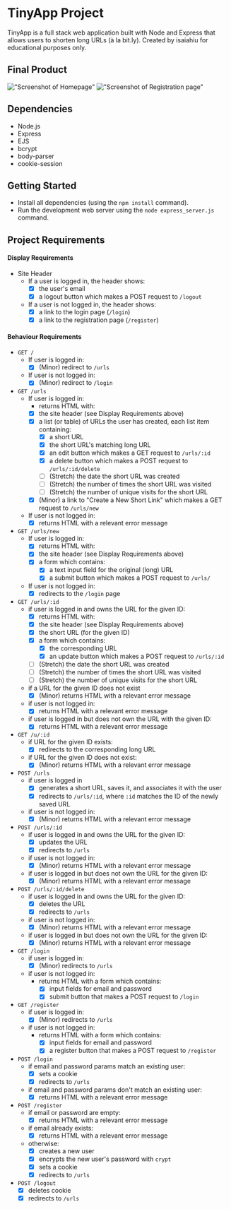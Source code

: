 # TinyApp Project

TinyApp is a full stack web application built with Node and Express that allows users to shorten long URLs (à la bit.ly).
Created by isaiahiu for educational purposes only.

## Final Product

!["Screenshot of Homepage"](https://github.com/isaiahiu/tinyapp/blob/master/docs/urls-page.png?raw=true)
!["Screenshot of Registration page"](https://github.com/isaiahiu/tinyapp/blob/master/docs/register-page.png?raw=true)

## Dependencies

- Node.js
- Express
- EJS
- bcrypt
- body-parser
- cookie-session

## Getting Started

- Install all dependencies (using the `npm install` command).
- Run the development web server using the `node express_server.js` command.

## Project Requirements

#### Display Requirements

- Site Header
  - If a user is logged in, the header shows:
    - [x] the user's email
    - [x] a logout button which makes a POST request to `/logout`
  - If a user is not logged in, the header shows:
    - [x] a link to the login page (`/login`)
    - [x] a link to the registration page (`/register`)

#### Behaviour Requirements

- `GET /`
  - If user is logged in:
    - [x] (Minor) redirect to `/urls`
  - If user is not logged in:
    - [x] (Minor) redirect to `/login`
- `GET /urls`
  - If user is logged in:
    - returns HTML with:
    - [x] the site header (see Display Requirements above)
    - [x] a list (or table) of URLs the user has created, each list item containing:
      - [x] a short URL
      - [x] the short URL's matching long URL
      - [x] an edit button which makes a GET request to `/urls/:id`
      - [x] a delete button which makes a POST request to `/urls/:id/delete`
      - [ ] (Stretch) the date the short URL was created
      - [ ] (Stretch) the number of times the short URL was visited
      - [ ] (Stretch) the number of unique visits for the short URL
    - [x] (Minor) a link to "Create a New Short Link" which makes a GET request to `/urls/new`
  - If user is not logged in:
    - [x] returns HTML with a relevant error message
- `GET /urls/new`
  - If user is logged in:
    - [x] returns HTML with:
    - [x] the site header (see Display Requirements above)
    - [x] a form which contains:
      - [x] a text input field for the original (long) URL
      - [x] a submit button which makes a POST request to `/urls/`
  - If user is not logged in:
    - [x] redirects to the `/login` page
- `GET /urls/:id`
  - if user is logged in and owns the URL for the given ID:
    - [x] returns HTML with:
    - [x] the site header (see Display Requirements above)
    - [x] the short URL (for the given ID)
    - [x] a form which contains:
      - [x] the corresponding URL
      - [x] an update button which makes a POST request to `/urls/:id`
    - [ ] (Stretch) the date the short URL was created
    - [ ] (Stretch) the number of times the short URL was visited
    - [ ] (Stretch) the number of unique visits for the short URL
  - if a URL for the given ID does not exist
    - [x] (Minor) returns HTML with a relevant error message
  - if user is not logged in:
    - [x] returns HTML with a relevant error message
  - if user is logged in but does not own the URL with the given ID:
    - [x] returns HTML with a relevant error message
- `GET /u/:id`
  - if URL for the given ID exists:
    - [x] redirects to the corresponding long URL
  - if URL for the given ID does not exist:
    - [x] (Minor) returns HTML with a relevant error message
- `POST /urls`
  - if user is logged in
    - [x] generates a short URL, saves it, and associates it with the user
    - [x] redirects to `/urls/:id`, where `:id` matches the ID of the newly saved URL
  - if user is not logged in:
    - [x] (Minor) returns HTML with a relevant error message
- `POST /urls/:id`
  - if user is logged in and owns the URL for the given ID:
    - [x] updates the URL
    - [x] redirects to `/urls`
  - if user is not logged in:
    - [x] (Minor) returns HTML with a relevant error message
  - if user is logged in but does not own the URL for the given ID:
    - [x] (Minor) returns HTML with a relevant error message
- `POST /urls/:id/delete`
  - if user is logged in and owns the URL for the given ID:
    - [x] deletes the URL
    - [x] redirects to `/urls`
  - if user is not logged in:
    - [x] (Minor) returns HTML with a relevant error message
  - if user is logged in but does not own the URL for the given ID:
    - [x] (Minor) returns HTML with a relevant error message
- `GET /login`
  - if user is logged in:
    - [x] (Minor) redirects to `/urls`
  - if user is not logged in:
    - returns HTML with a form which contains:
      - [x] input fields for email and password
      - [x] submit button that makes a POST request to `/login`
- `GET /register`
  - if user is logged in:
    - [x] (Minor) redirects to `/urls`
  - if user is not logged in:
    - returns HTML with a form which contains:
      - [x] input fields for email and password
      - [x] a register button that makes a POST request to `/register`
- `POST /login`
  - if email and password params match an existing user:
    - [x] sets a cookie
    - [x] redirects to `/urls`
  - if email and password params don't match an existing user:
    - [x] returns HTML with a relevant error message
- `POST /register`
  - if email or password are empty:
    - [x] returns HTML with a relevant error message
  - if email already exists:
    - [x] returns HTML with a relevant error message
  - otherwise:
    - [x] creates a new user
    - [x] encrypts the new user's password with `crypt`
    - [x] sets a cookie
    - [x] redirects to `/urls`
- `POST /logout`
  - [x] deletes cookie
  - [x] redirects to `/urls`
